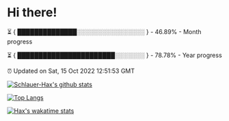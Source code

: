 # Hi there!

⏳ { ██████████████░░░░░░░░░░░░░░░░ } - 46.89% - Month progress

⏳ { ███████████████████████░░░░░░░ } - 78.78% - Year progress

⏰ Updated on Sat, 15 Oct 2022 12:51:53 GMT


[![Schlauer-Hax's github stats](https://github-readme-stats.vercel.app/api?username=Schlauer-Hax&show_icons=true&theme=dark&count_private=true)](https://github.com/Schlauer-Hax)


[![Top Langs](https://github-readme-stats.vercel.app/api/top-langs/?username=Schlauer-Hax&layout=compact&theme=dark)](https://github.com/Schlauer-Hax?tab=repositories)


[![Hax's wakatime stats](https://github-readme-stats.vercel.app/api/wakatime?username=Hax&theme=dark)](https://wakatime.com/@Hax)

